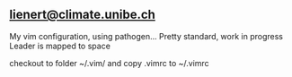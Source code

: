 lienert@climate.unibe.ch
------------------------

My vim configuration, using pathogen... Pretty standard, work in progress
Leader is mapped to space

checkout to folder ~/.vim/ and copy .vimrc to ~/.vimrc
